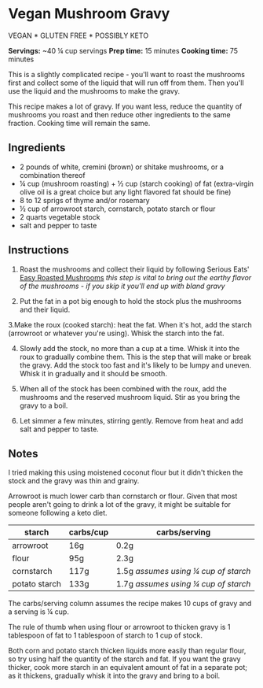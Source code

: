 # Vegan Mushroom Gravy

VEGAN * GLUTEN FREE * POSSIBLY KETO

**Servings:** ~40 ¼ cup servings  **Prep time:** 15 minutes  **Cooking time:** 75 minutes

This is a slightly complicated recipe - you'll want to roast the mushrooms first and collect some of the liquid that will run off from them. Then you'll use the liquid and the mushrooms to make the gravy.

This recipe makes a lot of gravy. If you want less, reduce the quantity of mushrooms you roast and then reduce other ingredients to the same fraction. Cooking time will remain the same.

## Ingredients

- 2 pounds of white, cremini (brown) or shitake mushrooms, or a combination thereof
- ¼ cup (mushroom roasting) + ½ cup (starch cooking) of fat (extra-virgin olive oil is a great choice but any light flavored fat should be fine)
- 8 to 12 sprigs of thyme and/or rosemary
- ½ cup of arrowroot starch, cornstarch, potato starch or flour
- 2 quarts vegetable stock
- salt and pepper to taste


## Instructions

1. Roast the mushrooms and collect their liquid by following Serious Eats' [Easy Roasted Mushrooms](https://www.seriouseats.com/recipes/2013/12/easy-roasted-mushroom-food-lab-recipe.html) _this step is vital to bring out the earthy flavor of the mushrooms - if you skip it you'll end up with bland gravy_

2. Put the fat in a pot big enough to hold the stock plus the mushrooms and their liquid.

3.Make the roux (cooked starch): heat the fat. When it's hot, add the starch (arrowroot or whatever you're using). Whisk the starch into the fat.

4. Slowly add the stock, no more than a cup at a time. Whisk it into the roux to gradually combine them. This is the step that will make or break the gravy. Add the stock too fast and it's likely to be lumpy and uneven. Whisk it in gradually and it should be smooth.

5. When all of the stock has been combined with the roux, add the mushrooms and the reserved mushroom liquid. Stir as you bring the gravy to a boil.

6. Let simmer a few minutes, stirring gently. Remove from heat and add salt and pepper to taste.


## Notes

I tried making this using moistened coconut flour but it didn't thicken the stock and the gravy was thin and grainy.

Arrowroot is much lower carb than cornstarch or flour. Given that most people aren't going to drink a lot of the gravy, it might be suitable for someone following a keto diet.

| starch | carbs/cup | carbs/serving
|------------|----|----|
| arrowroot  | 16g  | 0.2g
| flour      | 95g  | 2.3g
| cornstarch | 117g | 1.5g  _assumes using ¼ cup of starch_
| potato starch | 133g | 1.7g _assumes using ¼ cup of starch_

The carbs/serving column assumes the recipe makes 10 cups of gravy and a serving is ¼ cup.

The rule of thumb when using flour or arrowroot to thicken gravy is 1 tablespoon of fat to 1 tablespoon of starch to 1 cup of stock. 

Both corn and potato starch thicken liquids more easily than regular flour, so try using half the quantity of the starch and fat. If you want the gravy thicker, cook more starch in an equivalent amount of fat in a separate pot; as it thickens, gradually whisk it into the gravy and bring to a boil.

